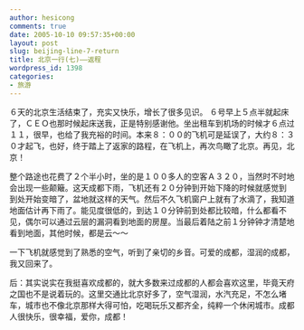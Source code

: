 ```yaml
---
author: hesicong
comments: true
date: 2005-10-10 09:57:35+00:00
layout: post
slug: beijing-line-7-return
title: 北京一行(七)——返程
wordpress_id: 1398
categories:
- 旅游
---
```


６天的北京生活结束了，充实又快乐，增长了很多见识。
６号早上５点半就起床了，ＣＥＯ也那时候起床送我，正是特别感谢他。坐出租车到机场的时候才６点过１１，很早，也给了我充裕的时间。本来８：００的飞机可是延误了，大约８：３０才起飞，也好，终于踏上了返家的路程，在飞机上，再次鸟瞰了北京。再见，北京！

整个路途也花费了２个半小时，坐的是１００多人的空客Ａ３２０，当然时不时地会出现一些颠簸。这天成都下雨，飞机还有２０分钟到开始下降的时候就感觉到 到处开始变暗了，盆地就这样的天气。然后不久飞机窗户上就有了水滴了，我知道地面估计再下雨了。能见度很低的，到达１０分钟前到处都比较暗，什么都看不 见，偶尔可以通过云层的漏洞看到地面的房屋。当最后着陆之前１分钟钟才清楚地看到地面，其他时候，都是云～～

一下飞机就感觉到了熟悉的空气，听到了亲切的乡音。可爱的成都，湿润的成都，我又回来了。

后：其实说实在我挺喜欢成都的，就大多数来过成都的人都会喜欢这里，毕竟天府之国也不是说着玩的。这里交通比北京好多了，空气湿润，水汽充足，不怎么堵车，城市也不像北京那样大得可怕，吃喝玩乐又都齐全，纯粹一个休闲城市。成都人很快乐，很幸福，爱你，成都！
